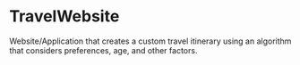 # TravelWebsite
Website/Application that creates a custom travel itinerary using an algorithm that considers preferences, age, and other factors.
